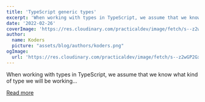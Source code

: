```yaml
---
title: 'TypeScript generic types'
excerpt: 'When working with types in TypeScript, we assume that we know what kind of type we will be working...'
date: '2022-02-26'
coverImage: 'https://res.cloudinary.com/practicaldev/image/fetch/s--z2wGP2Gx--/c_imagga_scale,f_auto,fl_progressive,h_420,q_auto,w_1000/https://dev-to-uploads.s3.amazonaws.com/uploads/articles/9ypgcmk9w847o2rtxmes.jpg'
author:
  name: Koders
  picture: "assets/blog/authors/koders.png"
ogImage:
  url: 'https://res.cloudinary.com/practicaldev/image/fetch/s--z2wGP2Gx--/c_imagga_scale,f_auto,fl_progressive,h_420,q_auto,w_1000/https://dev-to-uploads.s3.amazonaws.com/uploads/articles/9ypgcmk9w847o2rtxmes.jpg'
---
```


When working with types in TypeScript, we assume that we know what kind of type we will be working...

[Read more](https://dev.to/dailydevtips1/typescript-generic-types-3j38)
